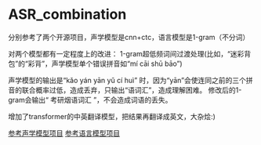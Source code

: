 # ASR_combination

分别参考了两个开源项目，声学模型是cnn+ctc，语言模型是1-gram（不分词） 

对两个模型都有一定程度上的改进：
1-gram超低频词间过渡处理(比如，“迷彩背包”的“彩背”，声学模型单个错误拼音如“mí cāi shū bāo”)

声学模型的输出是“kǎo yán yān yǔ cí huì”  时，因为“yān”会使连同之前的三个拼音的联合概率过低，造成丢弃，只输出“语词汇”，造成理解困难。
修改后的1-gram会输出“ 考研烟语词汇 ”，不会造成词语的丢失。

增加了transformer的中英翻译模型，把结果再翻译成英文，大杂烩:)

[参考声学模型项目](https://github.com/audier/DeepSpeechRecognition)
[参考语言模型项目](https://github.com/madeirak/ASRT_SpeechRecognition)

